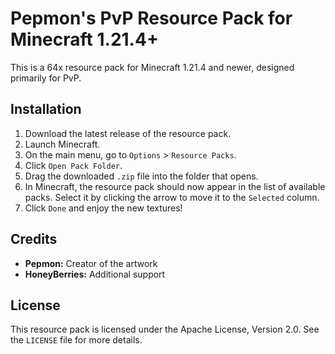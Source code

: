 # Pepmon's PvP Resource Pack for Minecraft 1.21.4+

This is a 64x resource pack for Minecraft 1.21.4 and newer, designed primarily for PvP.

## Installation

1. Download the latest release of the resource pack.
2. Launch Minecraft.
3. On the main menu, go to `Options` > `Resource Packs`.
4. Click `Open Pack Folder`.
5. Drag the downloaded `.zip` file into the folder that opens.
6. In Minecraft, the resource pack should now appear in the list of available packs. Select it by clicking the arrow to move it to the `Selected` column.
7. Click `Done` and enjoy the new textures!

## Credits

*   **Pepmon:** Creator of the artwork
*   **HoneyBerries:** Additional support

## License

This resource pack is licensed under the Apache License, Version 2.0. See the `LICENSE` file for more details.
